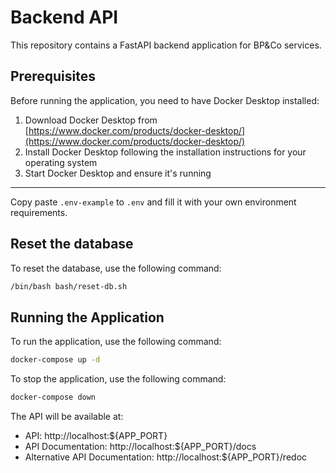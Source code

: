 # Backend API

This repository contains a FastAPI backend application for BP&Co services.

## Prerequisites

Before running the application, you need to have Docker Desktop installed:

1. Download Docker Desktop from [https://www.docker.com/products/docker-desktop/](https://www.docker.com/products/docker-desktop/)
2. Install Docker Desktop following the installation instructions for your operating system
3. Start Docker Desktop and ensure it's running

---

Copy paste `.env-example` to `.env` and fill it with your own environment requirements.

## Reset the database

To reset the database, use the following command:
```bash
/bin/bash bash/reset-db.sh
```

## Running the Application

To run the application, use the following command:

```bash
docker-compose up -d
```

To stop the application, use the following command:

```bash
docker-compose down
```

The API will be available at:
- API: http://localhost:${APP_PORT}
- API Documentation: http://localhost:${APP_PORT}/docs
- Alternative API Documentation: http://localhost:${APP_PORT}/redoc
